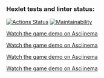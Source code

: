 ### Hexlet tests and linter status:
[![Actions Status](https://github.com/ogurtsovam/frontend-project-44/actions/workflows/hexlet-check.yml/badge.svg)](https://github.com/ogurtsovam/frontend-project-44/actions)
[![Maintainability](https://api.codeclimate.com/v1/badges/f153e70193044e8e9238/maintainability)](https://codeclimate.com/github/ogurtsovam/frontend-project-44/maintainability)

[Watch the game demo on Asciinema](https://asciinema.org/a/IYMPljL8kiGGicZxURmWHs1ER)

[Watch the game demo on Asciinema](https://asciinema.org/a/ZtaFdek7iJlLpU7n7qCD4AguK)

[Watch the game demo on Asciinema](https://asciinema.org/a/YGC5YdZJMtW2JAIbAoEVhO951)

[Watch the game demo on Asciinema](https://asciinema.org/a/zuo41ssUojkewcPsK9M3D0x7h)
